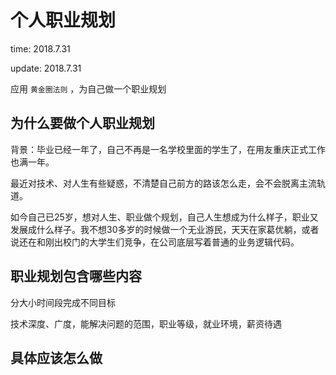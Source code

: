 # 个人职业规划

time: 2018.7.31

update: 2018.7.31

应用 `黄金圈法则` ，为自己做一个职业规划

## 为什么要做个人职业规划

背景：毕业已经一年了，自己不再是一名学校里面的学生了，在用友重庆正式工作也满一年。

最近对技术、对人生有些疑惑，不清楚自己前方的路该怎么走，会不会脱离主流轨道。

如今自己已25岁，想对人生、职业做个规划，自己人生想成为什么样子，职业又发展成什么样子。我不想30多岁的时候做一个无业游民，天天在家葛优躺，或者说还在和刚出校门的大学生们竞争，在公司底层写着普通的业务逻辑代码。

## 职业规划包含哪些内容

分大小时间段完成不同目标

技术深度、广度，能解决问题的范围，职业等级，就业环境，薪资待遇

## 具体应该怎么做
